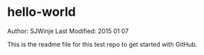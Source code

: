 # hello-world
Author: SJWinje
Last Modified: 2015 01 07

This is the readme file for this test repo to get started with GitHub.
